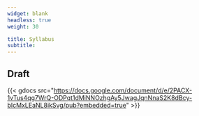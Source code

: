 ```yaml
---
widget: blank
headless: true
weight: 30

title: Syllabus
subtitle: 
---
```


## Draft

{{< gdocs src="https://docs.google.com/document/d/e/2PACX-1vTus4qg7WrQ-ODPqt1dMiNNOzhgAy5JwagJqnNnaS2K8dBcy-bIcMxLEaNL8ikSvg/pub?embedded=true" >}}
